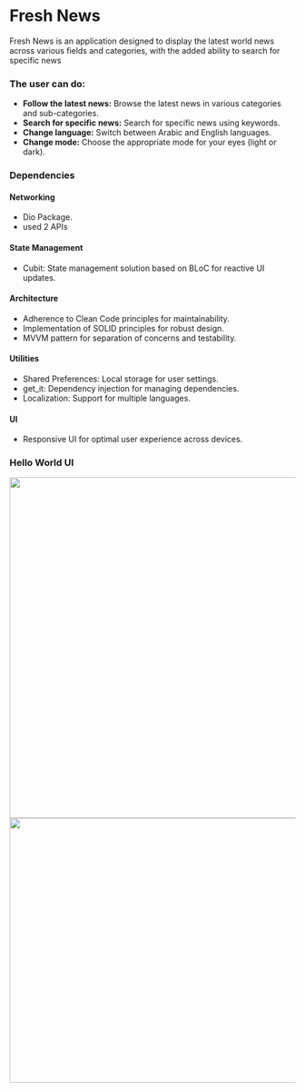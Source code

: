 # Fresh News

Fresh News is an application designed to display the latest world news across various fields and categories, with the added ability to search for specific news

### The user can do:
* **Follow the latest news:** Browse the latest news in various categories and sub-categories.
* **Search for specific news:** Search for specific news using keywords.
* **Change language:** Switch between Arabic and English languages.
* **Change mode:** Choose the appropriate mode for your eyes (light or dark).
  
### Dependencies

#### Networking
* Dio Package.
* used 2 APIs

#### State Management
* Cubit: State management solution based on BLoC for reactive UI updates.

#### Architecture
* Adherence to Clean Code principles for maintainability.
* Implementation of SOLID principles for robust design.
* MVVM pattern for separation of concerns and testability.

#### Utilities
* Shared Preferences: Local storage for user settings.
* get_it: Dependency injection for managing dependencies.
* Localization: Support for multiple languages.

#### UI
* Responsive UI for optimal user experience across devices.

### Hello World UI
<img src="https://i.postimg.cc/76vktDWq/hello-world.jpg" width="700" height="600">
<img src="https://i.postimg.cc/qBn87QkZ/hellow2.jpg" width="700" height="466">

